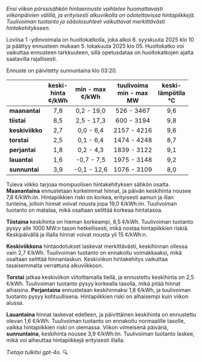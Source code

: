 *Ensi viikon pörssisähkön hintaennuste vaihtelee huomattavasti viikonpäivien välillä, ja erityisesti alkuviikolla on odotettavissa hintapiikkejä. Tuulivoiman tuotanto ja sääolosuhteet vaikuttavat merkittävästi hintakehitykseen.*

Loviisa 1 -ydinvoimala on huoltokatkolla, joka alkoi 6. syyskuuta 2025 klo 10 ja päättyy ennusteen mukaan 5. lokakuuta 2025 klo 05. Huoltokatko voi vaikuttaa ennusteen tarkkuuteen, sillä opetusdataa on huoltokatkojen ajalta saatavilla rajallisesti.

Ennuste on päivitetty sunnuntaina klo 03:20.

|    | keski-<br>hinta<br>¢/kWh | min - max<br>¢/kWh | tuulivoima<br>min - max<br>MW | keski-<br>lämpötila<br>°C |
|:-------------|:----------------:|:----------------:|:-------------:|:-------------:|
| **maanantai** | 7,8 | 0,2 - 19,0 | 526 - 3467 | 9,6 |
| **tiistai** | 8,5 | 2,5 - 17,3 | 600 - 3194 | 9,8 |
| **keskiviikko** | 2,7 | 0,0 - 6,4 | 2157 - 4216 | 9,6 |
| **torstai** | 2,5 | 0,1 - 6,4 | 1474 - 4248 | 8,7 |
| **perjantai** | 1,8 | 0,2 - 4,3 | 1839 - 3122 | 9,1 |
| **lauantai** | 1,6 | -0,7 - 7,5 | 1975 - 3148 | 9,2 |
| **sunnuntai** | 3,9 | -0,1 - 12,6 | 1076 - 3109 | 8,0 |

Tuleva viikko tarjoaa monipuolisen hintakehityksen sähkön osalta. **Maanantaina** ennustetaan korkeimmat hinnat, ja päivän keskihinta nousee 7,8 ¢/kWh:iin. Hintapiikkien riski on korkea, erityisesti aamun ja illan tunteina, jolloin hinnat voivat nousta jopa 19,0 ¢/kWh:iin. Tuulivoiman tuotanto on matalaa, mikä osaltaan selittää korkeaa hintatasoa.

**Tiistaina** keskihinta on hieman korkeampi, 8,5 ¢/kWh. Tuulivoiman tuotanto pysyy alle 1000 MW:n tason hetkellisesti, mikä nostaa hintapiikkien riskiä. Keskipäivällä ja illalla hinnat voivat nousta yli 15 ¢/kWh:n.

**Keskiviikkona** hintaodotukset laskevat merkittävästi, keskihinnan ollessa vain 2,7 ¢/kWh. Tuulivoiman tuotanto on ennakoitu voimakkaaksi, mikä osaltaan selittää hinnanlaskun. Keskiviikon hintakehitys vaikuttaa tasaisemmalta verrattuna alkuviikkoon.

**Torstai** jatkaa keskiviikon viitoittamalla tiellä, ja ennustettu keskihinta on 2,5 ¢/kWh. Tuulivoiman tuotanto pysyy korkealla tasolla, mikä pitää hinnat alhaisina. **Perjantaina** ennustetaan keskihinnaksi 1,8 ¢/kWh, ja tuulivoiman tuotanto pysyy kohtuullisena. Hintapiikkien riski on alhaisempi kuin viikon alussa.

**Lauantaina** hinnat laskevat edelleen, ja päivittäinen keskihinta on ennustettu olevan 1,6 ¢/kWh. Tuulivoiman tuotanto on ennakoitu normaalille tasolle, vaikka hintapiikkien riski on olemassa. Viikon viimeisenä päivänä, **sunnuntaina**, keskihinta nousee 3,9 ¢/kWh:iin. Tuulivoiman tuotanto laskee, mikä voi aiheuttaa hintapiikkejä erityisesti illalla.

*Tietoja tulkitsi gpt-4o.* 🔍
